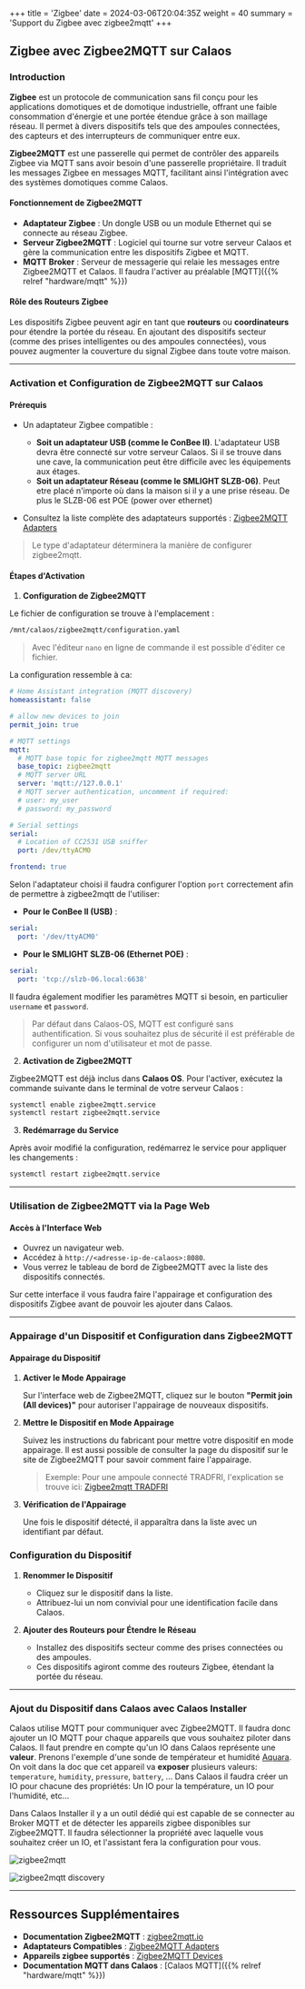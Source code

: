+++
title = 'Zigbee'
date = 2024-03-06T20:04:35Z
weight = 40
summary = 'Support du Zigbee avec zigbee2mqtt'
+++

## Zigbee avec Zigbee2MQTT sur Calaos

### Introduction

**Zigbee** est un protocole de communication sans fil conçu pour les applications domotiques et de domotique industrielle, offrant une faible consommation d'énergie et une portée étendue grâce à son maillage réseau. Il permet à divers dispositifs tels que des ampoules connectées, des capteurs et des interrupteurs de communiquer entre eux.

**Zigbee2MQTT** est une passerelle qui permet de contrôler des appareils Zigbee via MQTT sans avoir besoin d'une passerelle propriétaire. Il traduit les messages Zigbee en messages MQTT, facilitant ainsi l'intégration avec des systèmes domotiques comme Calaos.

#### Fonctionnement de Zigbee2MQTT

- **Adaptateur Zigbee** : Un dongle USB ou un module Ethernet qui se connecte au réseau Zigbee.
- **Serveur Zigbee2MQTT** : Logiciel qui tourne sur votre serveur Calaos et gère la communication entre les dispositifs Zigbee et MQTT.
- **MQTT Broker** : Serveur de messagerie qui relaie les messages entre Zigbee2MQTT et Calaos. Il faudra l'activer au préalable [MQTT]({{% relref "hardware/mqtt" %}})

#### Rôle des Routeurs Zigbee

Les dispositifs Zigbee peuvent agir en tant que **routeurs** ou **coordinateurs** pour étendre la portée du réseau. En ajoutant des dispositifs secteur (comme des prises intelligentes ou des ampoules connectées), vous pouvez augmenter la couverture du signal Zigbee dans toute votre maison.

---

### Activation et Configuration de Zigbee2MQTT sur Calaos

#### Prérequis

- Un adaptateur Zigbee compatible :

  - **Soit un adaptateur USB (comme le ConBee II)**. L'adaptateur USB devra être connecté sur votre serveur Calaos. Si il se trouve dans une cave, la communication peut être difficile avec les équipements aux étages.
  - **Soit un adaptateur Réseau (comme le SMLIGHT SLZB-06)**. Peut etre placé n'importe où dans la maison si il y a une prise réseau. De plus le SLZB-06 est POE (power over ethernet)
  
- Consultez la liste complète des adaptateurs supportés : [Zigbee2MQTT Adapters](https://www.zigbee2mqtt.io/guide/adapters/)

> Le type d'adaptateur déterminera la manière de configurer zigbee2mqtt.

#### Étapes d'Activation

1. **Configuration de Zigbee2MQTT**

Le fichier de configuration se trouve à l'emplacement :

```bash
/mnt/calaos/zigbee2mqtt/configuration.yaml
```

> Avec l'éditeur `nano` en ligne de commande il est possible d'éditer ce fichier.

La configuration ressemble à ca:

```yaml
# Home Assistant integration (MQTT discovery)
homeassistant: false

# allow new devices to join
permit_join: true

# MQTT settings
mqtt:
  # MQTT base topic for zigbee2mqtt MQTT messages
  base_topic: zigbee2mqtt
  # MQTT server URL
  server: 'mqtt://127.0.0.1'
  # MQTT server authentication, uncomment if required:
  # user: my_user
  # password: my_password

# Serial settings
serial:
  # Location of CC2531 USB sniffer
  port: /dev/ttyACM0

frontend: true
```

Selon l'adaptateur choisi il faudra configurer l'option `port` correctement afin de permettre à zigbee2mqtt de l'utiliser:

- **Pour le ConBee II (USB)** :

```yaml
serial:
  port: '/dev/ttyACM0'
```

- **Pour le SMLIGHT SLZB-06 (Ethernet POE)** :

```yaml
serial:
  port: 'tcp://slzb-06.local:6638'
```

Il faudra également modifier les paramètres MQTT si besoin, en particulier `username` et `password`.

> Par défaut dans Calaos-OS, MQTT est configuré sans authentification. Si vous souhaitez plus de sécurité il est préférable de configurer un nom d'utilisateur et mot de passe.

2. **Activation de Zigbee2MQTT**

Zigbee2MQTT est déjà inclus dans **Calaos OS**. Pour l'activer, exécutez la commande suivante dans le terminal de votre serveur Calaos :

```bash
systemctl enable zigbee2mqtt.service
systemctl restart zigbee2mqtt.service
```

3. **Redémarrage du Service**

Après avoir modifié la configuration, redémarrez le service pour appliquer les changements :

```bash
systemctl restart zigbee2mqtt.service
```

---

### Utilisation de Zigbee2MQTT via la Page Web

#### Accès à l'Interface Web

- Ouvrez un navigateur web.
- Accédez à `http://<adresse-ip-de-calaos>:8080`.
- Vous verrez le tableau de bord de Zigbee2MQTT avec la liste des dispositifs connectés.

Sur cette interface il vous faudra faire l'appairage et configuration des dispositifs Zigbee avant de pouvoir les ajouter dans Calaos.

---

### Appairage d'un Dispositif et Configuration dans Zigbee2MQTT

#### Appairage du Dispositif

1. **Activer le Mode Appairage**

   Sur l'interface web de Zigbee2MQTT, cliquez sur le bouton **"Permit join (All devices)"** pour autoriser l'appairage de nouveaux dispositifs.

2. **Mettre le Dispositif en Mode Appairage**

   Suivez les instructions du fabricant pour mettre votre dispositif en mode appairage. Il est aussi possible de consulter la page du dispositif sur le site de Zigbee2MQTT pour savoir comment faire l'appairage.

   > Exemple: Pour une ampoule connecté TRADFRI, l'explication se trouve ici: [Zigbee2mqtt TRADFRI](https://www.zigbee2mqtt.io/devices/LED1546G12.html)

3. **Vérification de l'Appairage**

   Une fois le dispositif détecté, il apparaîtra dans la liste avec un identifiant par défaut.

### Configuration du Dispositif

1. **Renommer le Dispositif**

   - Cliquez sur le dispositif dans la liste.
   - Attribuez-lui un nom convivial pour une identification facile dans Calaos.

2. **Ajouter des Routeurs pour Étendre le Réseau**

   - Installez des dispositifs secteur comme des prises connectées ou des ampoules.
   - Ces dispositifs agiront comme des routeurs Zigbee, étendant la portée du réseau.

---

### Ajout du Dispositif dans Calaos avec Calaos Installer

Calaos utilise MQTT pour communiquer avec Zigbee2MQTT. Il faudra donc ajouter un IO MQTT pour chaque appareils que vous souhaitez piloter dans Calaos. Il faut prendre en compte qu'un IO dans Calaos représente une **valeur**. Prenons l'exemple d'une sonde de températeur et humidité [Aquara](https://www.zigbee2mqtt.io/devices/WSDCGQ12LM.html). On voit dans la doc que cet appareil va **exposer** plusieurs valeurs: `temperature`, `humidity`, `pressure`, `battery`, ... Dans Calaos il faudra créer un IO pour chacune des propriétés: Un IO pour la température, un IO pour l'humidité, etc...

Dans Calaos Installer il y a un outil dédié qui est capable de se connecter au Broker MQTT et de détecter les appareils zigbee disponibles sur Zigbee2MQTT. Il faudra sélectionner la propriété avec laquelle vous souhaitez créer un IO, et l'assistant fera la configuration pour vous.

![zigbee2mqtt](/en/hardware/images/z2q_01.png?width=10pc&classes=shadow)

![zigbee2mqtt discovery](/en/hardware/images/z2q_02.png?width=20pc&classes=shadow)

---

## Ressources Supplémentaires

- **Documentation Zigbee2MQTT** : [zigbee2mqtt.io](https://www.zigbee2mqtt.io/)
- **Adaptateurs Compatibles** : [Zigbee2MQTT Adapters](https://www.zigbee2mqtt.io/guide/adapters/)
- **Appareils zigbee supportés** : [Zigbee2MQTT Devices](https://www.zigbee2mqtt.io/supported-devices/)
- **Documentation MQTT dans Calaos** : [Calaos MQTT]({{% relref "hardware/mqtt" %}})
